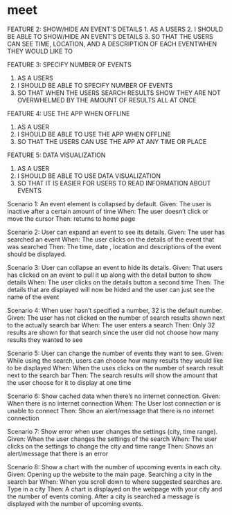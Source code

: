 # meet

FEATURE 2: SHOW/HIDE AN EVENT'S DETAILS
    1. AS A USERS 
    2.  I SHOULD BE ABLE TO SHOW/HIDE AN EVENT’S DETAILS
    3.  SO THAT THE USERS CAN SEE TIME, LOCATION, AND A DESCRIPTION OF EACH     EVENTWHEN THEY WOULD LIKE TO 

FEATURE 3: SPECIFY NUMBER OF EVENTS
1.	AS A USERS
2.	I SHOULD BE ABLE TO SPECIFY NUMBER OF EVENTS
3.	SO THAT WHEN THE USERS SEARCH RESULTS SHOW THEY ARE NOT OVERWHELMED BY THE AMOUNT OF RESULTS ALL AT ONCE

FEATURE 4: USE THE APP WHEN OFFLINE
1.	AS A USER
2.	I SHOULD BE ABLE TO USE THE APP WHEN OFFLINE
3.	SO THAT THE USERS CAN USE THE APP AT ANY TIME OR PLACE 

FEATURE 5: DATA VISUALIZATION
1.	AS A USER
2.	I SHOULD BE ABLE TO USE DATA VISUALIZATION
3.	SO THAT IT IS EASIER FOR USERS TO READ INFORMATION ABOUT EVENTS

Scenario 1: An event element is collapsed by default.
Given:  The user is inactive after a certain amount of time
When: The user doesn’t click or move the cursor
Then: returns to home page

Scenario 2: User can expand an event to see its details.
Given:  The user has searched an event 
When: The user clicks on the details of the event that was searched
Then: The time, date , location and descriptions  of the event should be displayed.

Scenario 3: User can collapse an event to hide its details.
Given:  That users has clicked on an event to pull it up along with the detail button to show details
When: The user clicks on the details button a second time
Then: The details that are displayed will now be hided and the user can just see the name of the event

Scenario 4: When user hasn’t specified a number, 32 is the default number.
Given:  The user has not clicked on the number of search results shown next to the actually search bar
When:  The user enters a search
Then:  Only 32 results are shown for that search since the user did not choose how many results they wanted to see 

Scenario 5: User can change the number of events they want to see.
Given:  While using the search, users can choose how many results they would like to be displayed
When: When the uses clicks on the number of search result next to the search bar
Then: The search results will show the amount that the user choose for it to display at one time

Scenario 6: Show cached data when there’s no internet connection.
Given:  When there is no internet connection
When: The User lost connection or is unable to connect
Then: Show an alert/message that there is no internet connection

Scenario 7: Show error when user changes the settings (city, time range).
Given:  When the user changes the settings of the search
When: The user clicks on the settings to change the city and time range
Then: Shows an alert/message that there is an error

Scenario 8: Show a chart with the number of upcoming events in each city.
Given:  Opening up the website to the main page. Searching a city in the search bar
When: When you scroll down to where suggested searches are. Type in a city
Then: A chart is displayed on the webpage with your city and the number of events coming. After a city is searched a message is displayed with the number of upcoming events.

